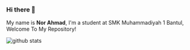 ### Hi there 👋


My name is **Nor Ahmad**, I'm a student at SMK Muhammadiyah 1 Bantul, 
Welcome To My Repository!

![github stats](https://github-readme-stats.vercel.app/api?username=norahmad&show_icons=true)

